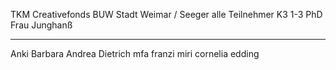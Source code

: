 TKM
Creativefonds BUW
Stadt Weimar / Seeger
alle Teilnehmer K3 1-3
PhD Frau Junghanß

---

Anki
Barbara
Andrea Dietrich
mfa
franzi
miri
cornelia edding
